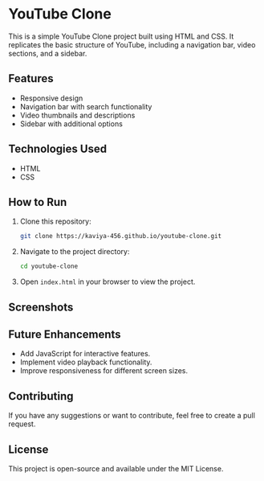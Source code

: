 # YouTube Clone

This is a simple YouTube Clone project built using HTML and CSS. It replicates the basic structure of YouTube, including a navigation bar, video sections, and a sidebar.

## Features
- Responsive design
- Navigation bar with search functionality
- Video thumbnails and descriptions
- Sidebar with additional options

## Technologies Used
- HTML
- CSS

## How to Run
1. Clone this repository:
   ```bash
   git clone https://kaviya-456.github.io/youtube-clone.git
   ```
2. Navigate to the project directory:
   ```bash
   cd youtube-clone
   ```
3. Open `index.html` in your browser to view the project.

## Screenshots


## Future Enhancements

- Add JavaScript for interactive features.
- Implement video playback functionality.
- Improve responsiveness for different screen sizes.

## Contributing

If you have any suggestions or want to contribute, feel free to create a pull request.

## License

This project is open-source and available under the MIT License.
